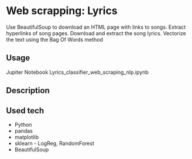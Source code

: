 # Web scrapping: Lyrics
Use BeautifulSoup to download an HTML page with links to songs. Extract hyperlinks of song pages. Download and extract the song lyrics. Vectorize the text using the Bag Of Words method

Usage
--------
Jupiter Notebook Lyrics_classifier_web_scraping_nlp.ipynb

Description
--------

Used tech
--------
- Python
- pandas
- matplotlib
- sklearn - LogReg, RandomForest
- BeautifulSoup

